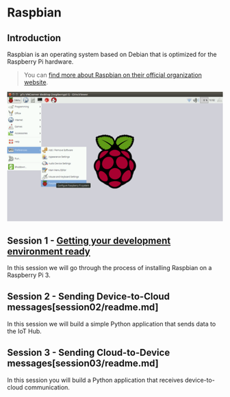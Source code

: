 Raspbian
========

Introduction
------------

Raspbian is an operating system based on Debian that is optimized for the Raspberry Pi hardware.

> You can [find more about Raspbian on their official organization website](https://www.raspbian.org/).

![](media/raspbian.png)

Session 1 - [Getting your development environment ready](session01/readme.md)
-----------------------------------------------------------------------------

In this session we will go through the process of installing Raspbian on a Raspberry Pi 3.

Session 2 - Sending Device-to-Cloud messages[session02/readme.md]
-----------------------------------------------------------------

In this session we will build a simple Python application that sends data to the IoT Hub.

Session 3 - Sending Cloud-to-Device messages[session03/readme.md]
-----------------------------------------------------------------

In this session you will build a Python application that receives device-to-cloud communication.